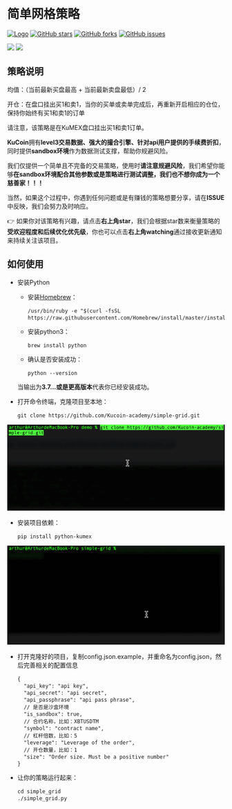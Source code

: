 # 简单网格策略

[![Logo](https://img.shields.io/badge/KuCoin-KuMex-yellowgreen?style=flat-square)](https://github.com/Kucoin-academy/Guide)
[![GitHub stars](https://img.shields.io/github/stars/Kucoin-academy/simple-grid.svg?label=Stars&style=flat-square)](https://github.com/Kucoin-academy/simple-grid)
[![GitHub forks](https://img.shields.io/github/forks/Kucoin-academy/simple-grid.svg?label=Fork&style=flat-square)](https://github.com/Kucoin-academy/simple-grid)
[![GitHub issues](https://img.shields.io/github/issues/Kucoin-academy/simple-grid.svg?label=Issue&style=flat-square)](https://github.com/Kucoin-academy/simple-grid/issues)

[![](https://img.shields.io/badge/lang-English-informational.svg?longCache=true&style=flat-square)](README.md)
[![](https://img.shields.io/badge/lang-Chinese-red.svg?longCache=true&style=flat-square)](README_CN.md)

## 策略说明

均值：（当前最新买盘最高 + 当前最新卖盘最低）/ 2

开仓：在盘口挂出买1和卖1，当你的买单或卖单完成后，再重新开启相应的仓位，保持你始终有买1和卖1的订单

请注意，该策略是在KuMEX盘口挂出买1和卖1订单。  

**KuCoin**拥有**level3交易数据、强大的撮合引擎、针对api用户提供的手续费折扣**，同时提供**sandbox环境**作为数据测试支撑，帮助你规避风险。

我们仅提供一个简单且不完备的交易策略，使用时**请注意规避风险**，我们希望你能够**在sandbox环境配合其他参数或是策略进行测试调整，我们也不想你成为一个慈善家！！！**

当然，如果这个过程中，你遇到任何问题或是有赚钱的策略想要分享，请在**ISSUE**中反映，我们会努力及时响应。

:point_right: 如果你对该策略有兴趣，请点击**右上角star**，我们会根据star数来衡量策略的**受欢迎程度和后续优化优先级**，你也可以点击**右上角watching**通过接收更新通知来持续关注该项目。

## 如何使用

* 安装Python

  * 安装[Homebrew](http://brew.sh/)：
  
    ```shell
    /usr/bin/ruby -e "$(curl -fsSL https://raw.githubusercontent.com/Homebrew/install/master/install)"
    ```
  
  * 安装python3：
  
    ```shell
    brew install python
    ```
  
  * 确认是否安装成功：
  
    ```shell
    python --version
    ```
  
  当输出为**3.7...或是更高版本**代表你已经安装成功。
  
* 打开命令终端，克隆项目至本地：

  ```shell
  git clone https://github.com/Kucoin-academy/simple-grid.git
  ```

![git_clone](./img/git_clone.gif)

* 安装项目依赖：

  ```shell script
  pip install python-kumex
  ```

![pip_install](./img/pip_install.gif)
* 打开克隆好的项目，复制config.json.example，并重命名为config.json，然后完善相关的配置信息

  ```
  {
    "api_key": "api key",
    "api_secret": "api secret",
    "api_passphrase": "api pass phrase",
    // 是否是沙盒环境  
    "is_sandbox": true,
    // 合约名称，比如：XBTUSDTM 
    "symbol": "contract name",
    // 杠杆倍数，比如：5
    "leverage": "Leverage of the order",
    // 开仓数量，比如：1
    "size": "Order size. Must be a positive number"
  }
  ```

* 让你的策略运行起来：

  ```shell
  cd simple_grid
  ./simple_grid.py
```
  
  
